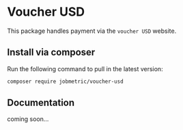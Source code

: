 # Voucher USD

This package handles payment via the `voucher USD` website.

## Install via composer

Run the following command to pull in the latest version:

```bash
composer require jobmetric/voucher-usd
```

## Documentation

coming soon...
